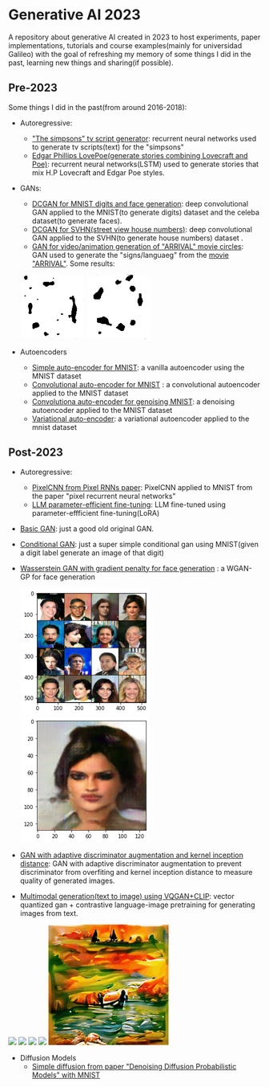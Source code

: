 # Generative AI 2023

A repository about generative AI created in 2023 to host experiments, paper implementations, tutorials and course examples(mainly for universidad Galileo) with the goal of refreshing my memory of some things I did in the past, learning new  things and sharing(if possible). 


## Pre-2023
Some things I did in the past(from around 2016-2018):

* Autoregressive:
	* ["The simpsons"  tv script generator](https://github.com/llealgt/The_simpsons_scripts_writer/blob/master/dlnd_tv_script_generation.ipynb): recurrent neural networks used to generate tv scripts(text) for the "simpsons"
	* [Edgar Phillips LovePoe(generate stories combining Lovecraft and Poe)](https://github.com/llealgt/edgar_philip_love_poe): recurrent neural networks(LSTM) used to generate stories that mix H.P Lovecraft and Edgar Poe styles.
* GANs:
	* [DCGAN for MNIST digits and face generation](https://github.com/llealgt/dcgan_face_generation/blob/master/dlnd_face_generation.ipynb): deep convolutional GAN applied to the MNIST(to generate digits) dataset and the celeba dataset(to generate faces).
	* [DCGAN for SVHN(street view house numbers)](https://github.com/llealgt/DCGAN_SVHN): deep convolutional GAN applied to the SVHN(to generate house numbers) dataset .
	* [GAN for video/animation generation of "ARRIVAL" movie circles](https://github.com/llealgt/MNIST_GAN/blob/master/Video%20Generation%20GAN.ipynb): GAN used to generate the "signs/languaeg" from the [movie "ARRIVAL"](https://youtu.be/tFMo3UJ4B4g?t=95). Some results:

	![](https://github.com/llealgt/MNIST_GAN/blob/master/animation.gif)
	![](https://github.com/llealgt/MNIST_GAN/blob/master/animation1503556347.gif)

* Autoencoders
	* [Simple auto-encoder for MNIST](https://github.com/llealgt/Autoencoders/blob/master/Simple_Autoencoder.ipynb): a vanilla autoencoder using the MNIST dataset
	* [Convolutional auto-encoder for MNIST](https://github.com/llealgt/Autoencoders/blob/master/Convolutional_Autoencoder.ipynb) : a convolutional autoencoder applied to the MNIST dataset
	* [Convolutiona auto-encoder for genoising MNIST](https://github.com/llealgt/Autoencoders/blob/master/Convolutional%20Autoencoder%20For%20Denoising.ipynb): a denoising autoencoder applied to the MNIST dataset
	* [Variational auto-encoder](https://github.com/llealgt/Autoencoders/blob/master/Varational%20Autoencoder.ipynb):  a variational autoencoder applied to the mnist dataset


## Post-2023


* Autoregressive:
	* [PixelCNN from Pixel RNNs paper](https://github.com/llealgt/generative_AI_2023/blob/main/PixelCNN.ipynb): PixelCNN applied to MNIST from the paper "pixel recurrent neural networks"
	* [LLM parameter-efficient fine-tuning](https://github.com/llealgt/generative_AI_2023/blob/main/PixelCNN.ipynb): LLM fine-tuned using parameter-effficient fine-tuning(LoRA)
* [Basic GAN](https://github.com/llealgt/generative_AI_2023/blob/main/basic_GAN.ipynb): just a good old original GAN.
* [Conditional GAN](https://github.com/llealgt/generative_AI_2023/blob/main/ConditionalGAN.ipynb): just a super simple conditional gan using MNIST(given a digit label generate an image of that digit)
* [Wasserstein GAN with gradient penalty for face generation](https://github.com/llealgt/generative_AI_2023/blob/main/AdvancedGAN(WGAN-GP).ipynb) : a WGAN-GP for face generation

	![](https://github.com/llealgt/generative_AI_2023/blob/main/wgan_output.png?raw=true) 
	![](https://github.com/llealgt/generative_AI_2023/blob/main/wgan_output2.png?raw=true)

* [GAN with adaptive discriminator augmentation and kernel inception distance](https://github.com/llealgt/generative_AI_2023/blob/main/GAN_ADA.ipynb): GAN with adaptive discriminator augmentation to prevent discriminator from overfiting and kernel inception distance to measure quality of generated images.

* [Multimodal generation(text to image) using VQGAN+CLIP](https://github.com/llealgt/generative_AI_2023/blob/main/MultiModalGeneration(VQGAN%2BCLIP).ipynb): vector quantized gan + contrastive language-image pretraining for generating images from text.

![](https://github.com/llealgt/generative_AI_2023/blob/main/output.gif)
![](https://github.com/llealgt/generative_AI_2023/blob/main/output2.gif)
![](https://github.com/llealgt/generative_AI_2023/blob/main/output3.gif)
![](https://github.com/llealgt/generative_AI_2023/blob/main/output4.gif)
![](https://github.com/llealgt/generative_AI_2023/blob/main/output5.gif)
* Diffusion Models
	* [Simple diffusion from paper "Denoising Diffusion Probabilistic Models" with MNIST](https://github.com/llealgt/generative_AI_2023/blob/main/SimpleDiffusion.ipynb)